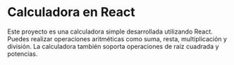# Calculadora en React

Este proyecto es una calculadora simple desarrollada utilizando React. Puedes realizar operaciones aritméticas como suma, resta, multiplicación y división. La calculadora también soporta operaciones de raíz cuadrada y potencias.
